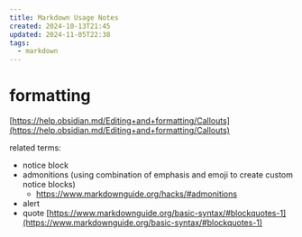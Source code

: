 ```yaml
---
title: Markdown Usage Notes
created: 2024-10-13T21:45
updated: 2024-11-05T22:38
tags:
  - markdown
---
```


# formatting

[https://help.obsidian.md/Editing+and+formatting/Callouts](https://help.obsidian.md/Editing+and+formatting/Callouts)

related terms:

- notice block
- admonitions (using combination of emphasis and emoji to create custom notice blocks)
  - https://www.markdownguide.org/hacks/#admonitions
- alert
- quote [https://www.markdownguide.org/basic-syntax/#blockquotes-1](https://www.markdownguide.org/basic-syntax/#blockquotes-1)
